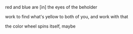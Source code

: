 red and blue are [in] the eyes of the beholder

work to find what's yellow to both of you, and work with that

the color wheel spins itself, maybe
